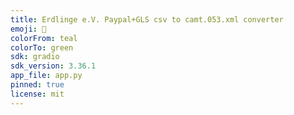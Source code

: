 ```yaml
---
title: Erdlinge e.V. Paypal+GLS csv to camt.053.xml converter
emoji: 🛝
colorFrom: teal
colorTo: green
sdk: gradio
sdk_version: 3.36.1
app_file: app.py
pinned: true
license: mit
---
```

